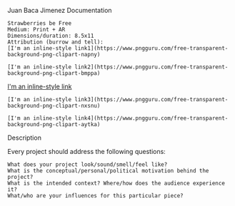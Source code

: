 Juan Baca Jimenez
Documentation

    Strawberries be Free
    Medium: Print + AR
    Dimensions/duration: 8.5x11
    Attribution (burrow and tell): 
    [I'm an inline-style link1](https://www.pngguru.com/free-transparent-background-png-clipart-napny)
    
    [I'm an inline-style link2](https://www.pngguru.com/free-transparent-background-png-clipart-bmppa)
    
   [I'm an inline-style link](https://www.pngguru.com/free-transparent-background-png-clipart-bqptu)
    
    [I'm an inline-style link3](https://www.pngguru.com/free-transparent-background-png-clipart-nxsnu)
    
    [I'm an inline-style link4](https://www.pngguru.com/free-transparent-background-png-clipart-aytka)

Description

Every project should address the following questions:

    What does your project look/sound/smell/feel like?
    What is the conceptual/personal/political motivation behind the project?
    What is the intended context? Where/how does the audience experience it?
    What/who are your influences for this particular piece?

